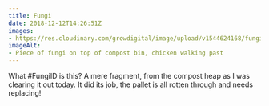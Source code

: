 ```yaml
---
title: Fungi
date: 2018-12-12T14:26:51Z
images: 
- https://res.cloudinary.com/growdigital/image/upload/v1544624168/fungi-AB473F3E.jpg
imageAlt: 
- Piece of fungi on top of compost bin, chicken walking past
---
```


What #FungiID is this? A mere fragment, from the compost heap as I was clearing it out today. It did its job, the pallet is all rotten through and needs replacing!
